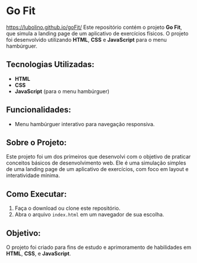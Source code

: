 ﻿# Go Fit

https://lubolino.github.io/goFit/
Este repositório contém o projeto **Go Fit**, que simula a landing page de um aplicativo de exercícios físicos. O projeto foi desenvolvido utilizando **HTML**, **CSS** e **JavaScript** para o menu hambúrguer.

## Tecnologias Utilizadas:
- **HTML**
- **CSS**
- **JavaScript** (para o menu hambúrguer)

## Funcionalidades:
- Menu hambúrguer interativo para navegação responsiva.

## Sobre o Projeto:
Este projeto foi um dos primeiros que desenvolvi com o objetivo de praticar conceitos básicos de desenvolvimento web. Ele é uma simulação simples de uma landing page de um aplicativo de exercícios, com foco em layout e interatividade mínima.

## Como Executar:
1. Faça o download ou clone este repositório.
2. Abra o arquivo `index.html` em um navegador de sua escolha.

## Objetivo:
O projeto foi criado para fins de estudo e aprimoramento de habilidades em **HTML**, **CSS**, e **JavaScript**.


